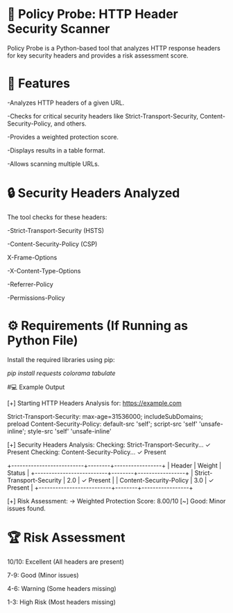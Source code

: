 # 🔐 Policy Probe: HTTP Header Security Scanner

Policy Probe is a Python-based tool that analyzes HTTP response headers for key security headers 
and provides a risk assessment score.



# 🚀 Features

-Analyzes HTTP headers of a given URL.

-Checks for critical security headers like Strict-Transport-Security, Content-Security-Policy, and others.

-Provides a weighted protection score.

-Displays results in a table format.

-Allows scanning multiple URLs.



# 🔒 Security Headers Analyzed

The tool checks for these headers:

-Strict-Transport-Security (HSTS)

-Content-Security-Policy (CSP)

X-Frame-Options

-X-Content-Type-Options

-Referrer-Policy

-Permissions-Policy



# ⚙️ Requirements (If Running as Python File)

Install the required libraries using pip:

*pip install requests colorama tabulate*



#💻 Example Output

[+] Starting HTTP Headers Analysis for: https://example.com

Strict-Transport-Security: max-age=31536000; includeSubDomains; preload
Content-Security-Policy: default-src 'self'; script-src 'self' 'unsafe-inline'; style-src 'self' 'unsafe-inline'

[+] Security Headers Analysis:
Checking: Strict-Transport-Security... ✓ Present
Checking: Content-Security-Policy... ✓ Present

+--------------------------+--------+-----------------+
| Header                   | Weight | Status          |
+--------------------------+--------+-----------------+
| Strict-Transport-Security | 2.0    | ✓ Present      |
| Content-Security-Policy   | 3.0    | ✓ Present      |
+--------------------------+--------+-----------------+

[+] Risk Assessment:
→ Weighted Protection Score: 8.00/10
[~] Good: Minor issues found.



# 🏆 Risk Assessment

10/10: Excellent (All headers are present)

7-9: Good (Minor issues)

4-6: Warning (Some headers missing)

1-3: High Risk (Most headers missing)



